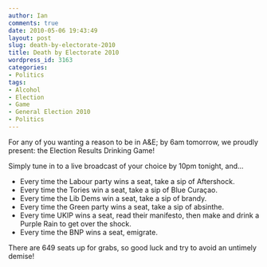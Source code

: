 ```yaml
---
author: Ian
comments: true
date: 2010-05-06 19:43:49
layout: post
slug: death-by-electorate-2010
title: Death by Electorate 2010
wordpress_id: 3163
categories:
- Politics
tags:
- Alcohol
- Election
- Game
- General Election 2010
- Politics
---
```


For any of you wanting a reason to be in A&E; by 6am tomorrow, we proudly present: the Election Results Drinking Game!

Simply tune in to a live broadcast of your choice by 10pm tonight, and...

  * Every time the Labour party wins a seat, take a sip of Aftershock.
  * Every time the Tories win a seat, take a sip of Blue Curaçao.
  * Every time the Lib Dems win a seat, take a sip of brandy.
  * Every time the Green party wins a seat, take a sip of absinthe.
  * Every time UKIP wins a seat, read their manifesto, then make and drink a Purple Rain to get over the shock.
  * Every time the BNP wins a seat, emigrate.

There are 649 seats up for grabs, so good luck and try to avoid an untimely demise!
